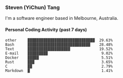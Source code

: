 ### Steven (YiChun) Tang

I'm a software engineer based in Melbourne, Australia.

#### Personal Coding Activity (past 7 days)
```
other     ▓▓▓▓▓▓▓▓▓▓▓▓▓▓▓▓▓▓▓▓▓▓▓▓▓▓▓▓▓▓  29.63%
Bash      ▓▓▓▓▓▓▓▓▓▓▓▓▓▓▓▓▓▓▓▓▓▓▓▓▓▓▓▓    28.48%
Text      ▓▓▓▓▓▓▓▓▓▓▓▓▓▓▓▓▓▓▓             19.52%
E-mail    ▓▓▓▓▓▓▓▓▓                        9.02%
Docker    ▓▓▓▓▓                            5.51%
Rust      ▓▓▓                              3.65%
C         ▓▓                               2.79%
Markdown  ▓                                1.41%
```

